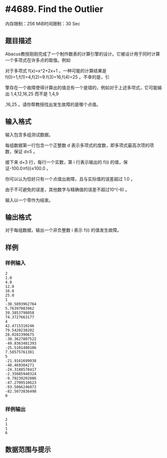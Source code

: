 # #4689. Find the Outlier

内存限制：256 MiB时间限制：30 Sec

## 题目描述

Abacus教授刚刚完成了一个制作数表的计算引擎的设计。它被设计用于同时计算一个多项式在许多点的取值。例如

对于多项式 f(x)=x^2+2x+1 ，一种可能的计算结果是 f(0)=1,f(1)=4,f(2)=9.f(3)=16,f(4)=25 。不幸的是，引

擎存在一个故障使得计算出的值总有一个是错的，例如对于上述多项式，它可能输出 1,4,12,16,25 而不是 1,4,9

,16,25 。请你帮教授找出发生故障的是哪个点值。

## 输入格式

输入包含多组测试数据。

每组数据第一行包含一个正整数 d 表示多项式的度数，即多项式最高次项的项数，保证 d&le;5 。

接下来 d+3 行，每行一个实数，第 i 行表示输出的 f(i)  的值，保证-100.0&le;f(i)&le;100.0 。

你可以认为恰好只有一个点值出故障，且与实际值的误差超过 1.0 。

由于不可避免的误差，其他数字与精确值的误差不超过10^(-6)  。

输入以一个零作为结束。

## 输出格式

对于每组数据，输出一个非负整数 i 表示 f(i)  的值发生故障。

## 样例

### 样例输入

    
    2
    1.0
    4.0
    12.0
    16.0
    25.0
    1
    -30.5893962764
    5.76397083962
    39.3853798058
    74.3727663177
    4
    42.4715310246
    79.5420238202
    28.0282396675
    -30.3627807522
    -49.8363481393
    -25.5101480106
    7.58575761381
    5
    -21.9161699038
    -48.469304271
    -24.3188578417
    -2.35085940324
    -9.70239202086
    -47.2709510623
    -93.5066246072
    -82.5073836498
    0 
    

### 样例输出

    
    2
    1
    1
    6
    
    

## 数据范围与提示
